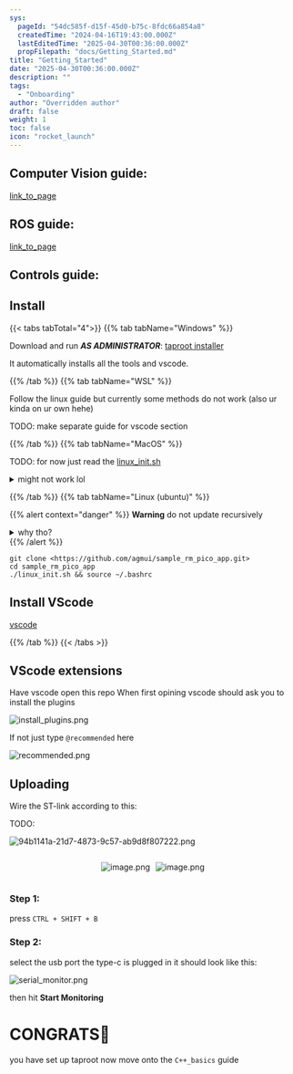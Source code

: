 ```yaml
---
sys:
  pageId: "54dc585f-d15f-45d0-b75c-8fdc66a854a8"
  createdTime: "2024-04-16T19:43:00.000Z"
  lastEditedTime: "2025-04-30T00:36:00.000Z"
  propFilepath: "docs/Getting_Started.md"
title: "Getting_Started"
date: "2025-04-30T00:36:00.000Z"
description: ""
tags:
  - "Onboarding"
author: "Overridden author"
draft: false
weight: 1
toc: false
icon: "rocket_launch"
---
```


## Computer Vision guide:

[link_to_page](86d45bc0-388b-4d26-8848-44f255f73d0e)

## ROS guide:

[link_to_page](3c76c1de-ec8f-46d6-8b0a-294005edc2d5)

## Controls guide:

## Install

{{< tabs tabTotal="4">}}
{{% tab tabName="Windows" %}}

Download and run _**AS ADMINISTRATOR**_: [taproot installer](https://github.com/Thornbots/TeachingFreshies/releases/tag/1.0)

It automatically installs all the tools and vscode.

{{% /tab %}}
{{% tab tabName="WSL" %}}

Follow the linux guide but currently some methods do not work (also ur kinda on ur own hehe)

TODO: make separate guide for vscode section

{{% /tab %}}
{{% tab tabName="MacOS" %}}

TODO: for now just read the [linux_init.sh](https://github.com/agmui/sample_rm_pico_app/blob/main/linux_init.sh)

<details>
<summary>might not work lol</summary>

`brew install libusb pkg-config`

Next install: [vscode](https://code.visualstudio.com/Download)

</details>

{{% /tab %}}
{{% tab tabName="Linux (ubuntu)" %}}

{{% alert context="danger" %}}
**Warning** do not update recursively
<details>
<summary>why tho?</summary>
There are some submodules that may go on for a while (like tinyusb) and I highly
recommend you don't need to get them.
If you want to see what submodules I update just look in `linux_init.sh`
</details>
{{% /alert %}}

```shell
git clone <https://github.com/agmui/sample_rm_pico_app.git>
cd sample_rm_pico_app
./linux_init.sh && source ~/.bashrc
```

## Install VScode

[vscode](https://code.visualstudio.com/Download)

{{% /tab %}}
{{< /tabs >}}

## VScode extensions

Have vscode open this repo
When first opining vscode should ask you to install the plugins

![install_plugins.png](https://prod-files-secure.s3.us-west-2.amazonaws.com/d518164a-d88e-44d1-a4ee-3adb3bd8bce0/89bd30f0-1825-4e77-867b-0a41ce370880/install_plugins.png?X-Amz-Algorithm=AWS4-HMAC-SHA256&X-Amz-Content-Sha256=UNSIGNED-PAYLOAD&X-Amz-Credential=ASIAZI2LB466V232CYPI%2F20250506%2Fus-west-2%2Fs3%2Faws4_request&X-Amz-Date=20250506T090925Z&X-Amz-Expires=3600&X-Amz-Security-Token=IQoJb3JpZ2luX2VjEJn%2F%2F%2F%2F%2F%2F%2F%2F%2F%2FwEaCXVzLXdlc3QtMiJGMEQCIE96Qf6x%2BiRTBpMSCOKcJDwWvD9d0keGeUObwEUEFtT4AiAz3S7DP08NEcJvh1zoXi%2B%2Bhu0RzXbE%2BXjWauFRkeCaHCr%2FAwhBEAAaDDYzNzQyMzE4MzgwNSIMdu6mk6pBgdp58JxsKtwDax6h6mPyjo75M4ley6WvLxNmRJnKqrjppA%2BmT1AOwQhfnDtu%2Byc90ferygwQXldnKC%2FbD%2BqwIZWlzIfhfqktkvGxY%2BjCmLGLE07ojiklfLbvLYzPG0tLeXnvJ8omyH%2B8WWnljOR5FPIuRZfZikFf1oCME7aStb%2F%2BnfGE8WiOfgDkcuVNzywHVa06n8uYF8AY9AHyxmpXcfSiICUblaTAvY9v5pBWc4MQ2XVdCeD1lpr4m%2B6m71%2FwWkkhKZUYaMZRdqm8JVECBnbVNKvur2zAwy3zUE0TESxH7Zp4moC5TsxE7oXlV1gHPVNWpG74mYkBv3CXEsP0ra7VDrkkfByzmoiL6kZKm9MPPdVP6%2BqOnAqFQ7SB4X5teJO7JqMTZwSYfpq9RSGLLQMdh6ce6RvkIhCJax4NduXaw9JjQe6UZdAEQBz%2FYJ4LEa3%2FdMceiOD9UFf5QXkBzWUgwQ6HdBhamasALK%2Fcx%2FFj2HOVptjv2fOeeGTvqUfPpbsjjLU7Ejitm1cR3Uyhzjb5FNUccLRexRWNGdIt90OVsQOIGHx5Sszsdg%2FUg6bASpcpHwtHTSkcajrlephzejNZb80FbmOABPD06JIz7ln7vA4ezXKpG7%2FOSvxu9WwHuHt3iVswtYvnwAY6pgFWSWy9HkJ%2B%2BU6RzvzQVdupr%2BzpP3VsFNRJr3RAWc5D7psrboWlFZ0Xy69L926snIRIGIsX%2Fau1qlyixF2Q9C5RPefgLOzymo3HeusPZoTP%2Bs0MHbps92SQojYH8LYeRlbpXzEWggTNOk4HXMH60LNIlp1SXqoDT91JUA6aaM4hP5AvH4VtH80TR9BsdQlM6yjrCXVTSSkTNVVSiPBHYh7OJbHTpj41&X-Amz-Signature=7bae43f08f9a0b5abb6532d1e4487a93a33fe393744e79a693486d5263ba8588&X-Amz-SignedHeaders=host&x-id=GetObject)

If not just type `@recommended` here  

![recommended.png](https://prod-files-secure.s3.us-west-2.amazonaws.com/d518164a-d88e-44d1-a4ee-3adb3bd8bce0/61e661e9-5d85-4dfc-be0d-8d2097a5e793/recommended.png?X-Amz-Algorithm=AWS4-HMAC-SHA256&X-Amz-Content-Sha256=UNSIGNED-PAYLOAD&X-Amz-Credential=ASIAZI2LB466V232CYPI%2F20250506%2Fus-west-2%2Fs3%2Faws4_request&X-Amz-Date=20250506T090925Z&X-Amz-Expires=3600&X-Amz-Security-Token=IQoJb3JpZ2luX2VjEJn%2F%2F%2F%2F%2F%2F%2F%2F%2F%2FwEaCXVzLXdlc3QtMiJGMEQCIE96Qf6x%2BiRTBpMSCOKcJDwWvD9d0keGeUObwEUEFtT4AiAz3S7DP08NEcJvh1zoXi%2B%2Bhu0RzXbE%2BXjWauFRkeCaHCr%2FAwhBEAAaDDYzNzQyMzE4MzgwNSIMdu6mk6pBgdp58JxsKtwDax6h6mPyjo75M4ley6WvLxNmRJnKqrjppA%2BmT1AOwQhfnDtu%2Byc90ferygwQXldnKC%2FbD%2BqwIZWlzIfhfqktkvGxY%2BjCmLGLE07ojiklfLbvLYzPG0tLeXnvJ8omyH%2B8WWnljOR5FPIuRZfZikFf1oCME7aStb%2F%2BnfGE8WiOfgDkcuVNzywHVa06n8uYF8AY9AHyxmpXcfSiICUblaTAvY9v5pBWc4MQ2XVdCeD1lpr4m%2B6m71%2FwWkkhKZUYaMZRdqm8JVECBnbVNKvur2zAwy3zUE0TESxH7Zp4moC5TsxE7oXlV1gHPVNWpG74mYkBv3CXEsP0ra7VDrkkfByzmoiL6kZKm9MPPdVP6%2BqOnAqFQ7SB4X5teJO7JqMTZwSYfpq9RSGLLQMdh6ce6RvkIhCJax4NduXaw9JjQe6UZdAEQBz%2FYJ4LEa3%2FdMceiOD9UFf5QXkBzWUgwQ6HdBhamasALK%2Fcx%2FFj2HOVptjv2fOeeGTvqUfPpbsjjLU7Ejitm1cR3Uyhzjb5FNUccLRexRWNGdIt90OVsQOIGHx5Sszsdg%2FUg6bASpcpHwtHTSkcajrlephzejNZb80FbmOABPD06JIz7ln7vA4ezXKpG7%2FOSvxu9WwHuHt3iVswtYvnwAY6pgFWSWy9HkJ%2B%2BU6RzvzQVdupr%2BzpP3VsFNRJr3RAWc5D7psrboWlFZ0Xy69L926snIRIGIsX%2Fau1qlyixF2Q9C5RPefgLOzymo3HeusPZoTP%2Bs0MHbps92SQojYH8LYeRlbpXzEWggTNOk4HXMH60LNIlp1SXqoDT91JUA6aaM4hP5AvH4VtH80TR9BsdQlM6yjrCXVTSSkTNVVSiPBHYh7OJbHTpj41&X-Amz-Signature=2fc7ac945b198d424da4e0ad834eebee41d32d45b20f3ce6ac6c4d3c4b67ce39&X-Amz-SignedHeaders=host&x-id=GetObject)

## Uploading

Wire the ST-link according to this:

TODO:

![94b1141a-21d7-4873-9c57-ab9d8f807222.png](https://prod-files-secure.s3.us-west-2.amazonaws.com/d518164a-d88e-44d1-a4ee-3adb3bd8bce0/e5fad17d-ab82-4300-9f4c-505ab4b1202c/94b1141a-21d7-4873-9c57-ab9d8f807222.png?X-Amz-Algorithm=AWS4-HMAC-SHA256&X-Amz-Content-Sha256=UNSIGNED-PAYLOAD&X-Amz-Credential=ASIAZI2LB466V232CYPI%2F20250506%2Fus-west-2%2Fs3%2Faws4_request&X-Amz-Date=20250506T090925Z&X-Amz-Expires=3600&X-Amz-Security-Token=IQoJb3JpZ2luX2VjEJn%2F%2F%2F%2F%2F%2F%2F%2F%2F%2FwEaCXVzLXdlc3QtMiJGMEQCIE96Qf6x%2BiRTBpMSCOKcJDwWvD9d0keGeUObwEUEFtT4AiAz3S7DP08NEcJvh1zoXi%2B%2Bhu0RzXbE%2BXjWauFRkeCaHCr%2FAwhBEAAaDDYzNzQyMzE4MzgwNSIMdu6mk6pBgdp58JxsKtwDax6h6mPyjo75M4ley6WvLxNmRJnKqrjppA%2BmT1AOwQhfnDtu%2Byc90ferygwQXldnKC%2FbD%2BqwIZWlzIfhfqktkvGxY%2BjCmLGLE07ojiklfLbvLYzPG0tLeXnvJ8omyH%2B8WWnljOR5FPIuRZfZikFf1oCME7aStb%2F%2BnfGE8WiOfgDkcuVNzywHVa06n8uYF8AY9AHyxmpXcfSiICUblaTAvY9v5pBWc4MQ2XVdCeD1lpr4m%2B6m71%2FwWkkhKZUYaMZRdqm8JVECBnbVNKvur2zAwy3zUE0TESxH7Zp4moC5TsxE7oXlV1gHPVNWpG74mYkBv3CXEsP0ra7VDrkkfByzmoiL6kZKm9MPPdVP6%2BqOnAqFQ7SB4X5teJO7JqMTZwSYfpq9RSGLLQMdh6ce6RvkIhCJax4NduXaw9JjQe6UZdAEQBz%2FYJ4LEa3%2FdMceiOD9UFf5QXkBzWUgwQ6HdBhamasALK%2Fcx%2FFj2HOVptjv2fOeeGTvqUfPpbsjjLU7Ejitm1cR3Uyhzjb5FNUccLRexRWNGdIt90OVsQOIGHx5Sszsdg%2FUg6bASpcpHwtHTSkcajrlephzejNZb80FbmOABPD06JIz7ln7vA4ezXKpG7%2FOSvxu9WwHuHt3iVswtYvnwAY6pgFWSWy9HkJ%2B%2BU6RzvzQVdupr%2BzpP3VsFNRJr3RAWc5D7psrboWlFZ0Xy69L926snIRIGIsX%2Fau1qlyixF2Q9C5RPefgLOzymo3HeusPZoTP%2Bs0MHbps92SQojYH8LYeRlbpXzEWggTNOk4HXMH60LNIlp1SXqoDT91JUA6aaM4hP5AvH4VtH80TR9BsdQlM6yjrCXVTSSkTNVVSiPBHYh7OJbHTpj41&X-Amz-Signature=d0fce65fcdc2d3af1fc9ad3579d757a18399f6d13a8ccae3d0086434b4334ea9&X-Amz-SignedHeaders=host&x-id=GetObject)

<div style="display: flex;flex-direction: row; column-gap:10px; max-width: 630px;justify-content: center;">
<div>

![image.png](https://prod-files-secure.s3.us-west-2.amazonaws.com/d518164a-d88e-44d1-a4ee-3adb3bd8bce0/210ecb78-1116-4d7b-b9b7-2292f66fa2c2/image.png?X-Amz-Algorithm=AWS4-HMAC-SHA256&X-Amz-Content-Sha256=UNSIGNED-PAYLOAD&X-Amz-Credential=ASIAZI2LB466RV2NZ4CG%2F20250506%2Fus-west-2%2Fs3%2Faws4_request&X-Amz-Date=20250506T090928Z&X-Amz-Expires=3600&X-Amz-Security-Token=IQoJb3JpZ2luX2VjEJj%2F%2F%2F%2F%2F%2F%2F%2F%2F%2FwEaCXVzLXdlc3QtMiJHMEUCIQC4vKLOLp6b4E9jWsw8x94PnfVvfXVPRqrNYzuhWdQOMAIgMP5TiCNlwqdNoPWYzUawMzcu1pqMT0Q6wQfvCql5wEMq%2FwMIQRAAGgw2Mzc0MjMxODM4MDUiDC%2ByYYjheKAfzIdf6yrcA%2F385%2BzBveSwOYdS9zVy6qtqy0qtidwYrnUOE4z0R1AapuJ0hfctVq%2FXrIGD81U8gE9AFSqkYN0BrjK8yrxhsv51sZA3RdpR7v59cvorGjXZMdA3xYJdx0%2FdhWouYm8oGVTrg6e1MxscoAAsDMn%2BBaQsU5N7Vaspq%2FKIOOr7uAzakhjyKgQljlV%2ByGkL99MqlW5izDuSZiG3rg6gRg46e%2FHGg7dWpUIgWVzplpIDTyCPwu1O9hOGBNVnXQBPGKupt9qel%2BS5IqphJauIPZDf52Upx0LGxCBI5NnmrZ1wSlt3%2Fgyinv4a2Ce6pbb7nyOTrHQX%2BZlr8Xgdm63I3bSXoWx7hZ6UvpeX1CET7OiZ%2BwCOAlPcfUfUwRSZPz4y3qFp%2FIWNK0gUDeRP6zno0n8AOFmoyPV3BbfnrR6R8FYsNzX5A7J%2BmFHbwDb1HvGl6sWT1Oo74Sze1CnwkSIPw5i3cHl5ul6YHNnE%2BHVOIV6n%2FfxigoRs14JR%2B3Df11D%2B%2F7TOlTfrvwDPiPpED2eSIpHGRI07UdD3UULGYPKAns%2Byc66SZ1O1oN6SMLDhoUA99VXUp1KQh0923xBB4D8ncLcdLZn6IJ9j7ZWe47xnWHCWhUaXsj3PQ6ogm5hnYLkXMI2L58AGOqUB0%2FsNz6DzNhp7hsTrtpIyF5jEhG%2Fl0PthTDr1KRmoohF1z%2FW2IMSNBwymm2Ahw8XDpPoAR9wk4VVqS0u7kpioHFIn4zA3BNsTCsYRyLXKTGvQOy86gwXJKBRuRUS3AjT6HdAZBL6pjEeK2jlNvY2mWdkVbudKAUdChU59Z%2BiP2PTHMaIydzlAejiZEU1ATnWt66Ko6G2Rj3OR9Eq8bCrb9iSAbBdO&X-Amz-Signature=7f78508530d5fe21023c2ab7eaaf604b7277ec0e6d85a40a93f3699c1382894a&X-Amz-SignedHeaders=host&x-id=GetObject)

</div>
<div>

![image.png](https://prod-files-secure.s3.us-west-2.amazonaws.com/d518164a-d88e-44d1-a4ee-3adb3bd8bce0/33a0fd0f-8ca6-4a86-8e09-26e95ded1fff/image.png?X-Amz-Algorithm=AWS4-HMAC-SHA256&X-Amz-Content-Sha256=UNSIGNED-PAYLOAD&X-Amz-Credential=ASIAZI2LB466335RFMDU%2F20250506%2Fus-west-2%2Fs3%2Faws4_request&X-Amz-Date=20250506T090929Z&X-Amz-Expires=3600&X-Amz-Security-Token=IQoJb3JpZ2luX2VjEJj%2F%2F%2F%2F%2F%2F%2F%2F%2F%2FwEaCXVzLXdlc3QtMiJIMEYCIQDVhmEYVnlExHJwiXhUYlZekKKQwn2w4ph0LopKZhjaKgIhAMKfvFJeJFaIWO9IVqflOVlarfID%2FHS8OFyft1%2FJG8VOKv8DCEEQABoMNjM3NDIzMTgzODA1IgzJE6zb%2BNbv6oXXeRYq3AO22k2TA5JizeCfOws5MZ7AbjSgGNTxc%2FJUFSRg30IoOSNRYcEnv96u3WEVBggNoaGjwOX%2FRRAhHLufQtnAQrC4wUAG1cQa7Vtxtwwib%2B0qiql2tRGr5S7YxgdGBcAQlTxuyLLon4Cucfx7%2BTD%2BT8pNnV2mEQb67Mlcqym6NWxYoNXfotT4fmhOacR6uKLH2HlLiUPSO47iqp%2B%2FQ3p5Aahv33k3YQ4wD0CU%2BKB34sKRkQVF15fTBwrIFGlW3WtjIZnywqr03BLcRLbVwgF9rHioYVN%2FMSSRq9KWFg7%2FT9qLpl33sbV8ROviaqCbRFpUyqRcmMVf8O0wwXRkPxwAeHt4hcXfOXB6pcIdr0gN22gsXKc57Ya2Q4KTfSbnOJvfJFdcAEDFdSzzZQ97bZY2Hr25m2qM%2BID2LxjjLDGefXIHSDk%2F0uSWbfUP757v6gXmUzQy%2FIXoGFLdMS%2B%2FpK7jcz4vMqX%2Fm5JsQSmUnIBzkrW7EAMlkE0VluwfgIPwD7NOS2galAG5Ks9AMyD9u6WV%2Fzcaax856kiQuXE7L03eb8Ge%2BSPUrJpjxwba1F8C5%2FumGi%2FgMubT5LXSeBug7q8jZjecJeqMTJs8iAldDiXz%2BwV8KEsOz9aPrH3zIX8DGjCOi%2BfABjqkAfFkbfQveEDxpKHgZiLlYEZ7y5oBcOQbDziTolyhdPEHb2Mgy3Nf97URNMVjPNh2QWjKzh3H5d92Ft6ivVPB1VPHS%2Bwez3xvMtcKOi0L2tcqg9gopX7BawSl4xgDueTw7C0E6tgYdvGnIQ998rx9LEOGBIrsUtCZVM3CQCfQHmuiz0MTGXchSchjVxz85ltAE03x7NrWmyrK0tOR4MrUN66h4UmG&X-Amz-Signature=a62cbbc4ac3c5670699bcfbfbb855959c50cfdb6549576b0431a358c2e9bf72d&X-Amz-SignedHeaders=host&x-id=GetObject)

</div>
</div>

### Step 1:

press `CTRL + SHIFT + B`

### Step 2:

select the usb port the type-c is plugged in it should look like this:

![serial_monitor.png](https://prod-files-secure.s3.us-west-2.amazonaws.com/d518164a-d88e-44d1-a4ee-3adb3bd8bce0/f03f4774-05d4-4393-b6a0-d5efb6d315ab/serial_monitor.png?X-Amz-Algorithm=AWS4-HMAC-SHA256&X-Amz-Content-Sha256=UNSIGNED-PAYLOAD&X-Amz-Credential=ASIAZI2LB466V232CYPI%2F20250506%2Fus-west-2%2Fs3%2Faws4_request&X-Amz-Date=20250506T090925Z&X-Amz-Expires=3600&X-Amz-Security-Token=IQoJb3JpZ2luX2VjEJn%2F%2F%2F%2F%2F%2F%2F%2F%2F%2FwEaCXVzLXdlc3QtMiJGMEQCIE96Qf6x%2BiRTBpMSCOKcJDwWvD9d0keGeUObwEUEFtT4AiAz3S7DP08NEcJvh1zoXi%2B%2Bhu0RzXbE%2BXjWauFRkeCaHCr%2FAwhBEAAaDDYzNzQyMzE4MzgwNSIMdu6mk6pBgdp58JxsKtwDax6h6mPyjo75M4ley6WvLxNmRJnKqrjppA%2BmT1AOwQhfnDtu%2Byc90ferygwQXldnKC%2FbD%2BqwIZWlzIfhfqktkvGxY%2BjCmLGLE07ojiklfLbvLYzPG0tLeXnvJ8omyH%2B8WWnljOR5FPIuRZfZikFf1oCME7aStb%2F%2BnfGE8WiOfgDkcuVNzywHVa06n8uYF8AY9AHyxmpXcfSiICUblaTAvY9v5pBWc4MQ2XVdCeD1lpr4m%2B6m71%2FwWkkhKZUYaMZRdqm8JVECBnbVNKvur2zAwy3zUE0TESxH7Zp4moC5TsxE7oXlV1gHPVNWpG74mYkBv3CXEsP0ra7VDrkkfByzmoiL6kZKm9MPPdVP6%2BqOnAqFQ7SB4X5teJO7JqMTZwSYfpq9RSGLLQMdh6ce6RvkIhCJax4NduXaw9JjQe6UZdAEQBz%2FYJ4LEa3%2FdMceiOD9UFf5QXkBzWUgwQ6HdBhamasALK%2Fcx%2FFj2HOVptjv2fOeeGTvqUfPpbsjjLU7Ejitm1cR3Uyhzjb5FNUccLRexRWNGdIt90OVsQOIGHx5Sszsdg%2FUg6bASpcpHwtHTSkcajrlephzejNZb80FbmOABPD06JIz7ln7vA4ezXKpG7%2FOSvxu9WwHuHt3iVswtYvnwAY6pgFWSWy9HkJ%2B%2BU6RzvzQVdupr%2BzpP3VsFNRJr3RAWc5D7psrboWlFZ0Xy69L926snIRIGIsX%2Fau1qlyixF2Q9C5RPefgLOzymo3HeusPZoTP%2Bs0MHbps92SQojYH8LYeRlbpXzEWggTNOk4HXMH60LNIlp1SXqoDT91JUA6aaM4hP5AvH4VtH80TR9BsdQlM6yjrCXVTSSkTNVVSiPBHYh7OJbHTpj41&X-Amz-Signature=c7950c57d07a745615a59d32dad80577f57755bf9e763b7adfd745790a46a48d&X-Amz-SignedHeaders=host&x-id=GetObject)

then hit **Start Monitoring**

# CONGRATS🎉

you have set up taproot now move onto the `C++_basics` guide
